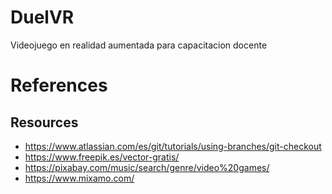 # DuelVR
Videojuego en realidad aumentada para capacitacion docente


# References
## Resources
* https://www.atlassian.com/es/git/tutorials/using-branches/git-checkout
* https://www.freepik.es/vector-gratis/
* https://pixabay.com/music/search/genre/video%20games/
* https://www.mixamo.com/
